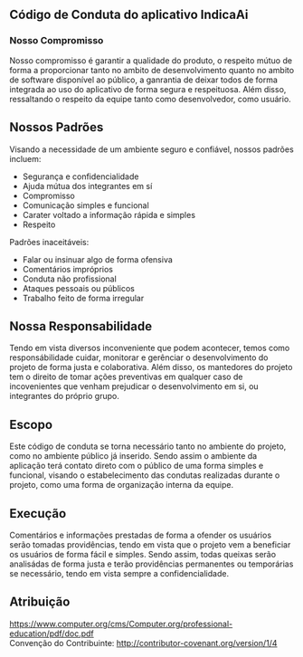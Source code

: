 
## Código de Conduta do aplicativo IndicaAi

### Nosso Compromisso
Nosso compromisso é garantir a qualidade do produto, o respeito mútuo de forma a proporcionar 
tanto no ambito de desenvolvimento quanto no ambito de software disponível ao público, a ganrantia
de deixar todos de forma integrada ao uso do aplicativo de forma segura e respeituosa. Além disso,
ressaltando o respeito da equipe tanto como desenvolvedor, como usuário.

## Nossos Padrões
Visando a necessidade de um ambiente seguro e confiável, nossos padrões incluem:
* Segurança e confidencialidade 
* Ajuda mútua dos integrantes em sí
* Compromisso
* Comunicação simples e funcional
* Carater voltado a informação rápida e simples
* Respeito

Padrões inaceitáveis:
* Falar ou insinuar algo de forma ofensiva 
* Comentários impróprios
* Conduta não profissional
* Ataques pessoais ou públicos
* Trabalho feito de forma irregular


## Nossa Responsabilidade
Tendo em vista diversos inconveniente que podem acontecer, temos como responsábilidade cuidar, monitorar e gerênciar 
o desenvolvimento do projeto de forma justa e colaborativa. Além disso, os mantedores do projeto tem o direito de tomar ações preventivas 
em qualquer caso de incovenientes que venham prejudicar o desenvolvimento em si, ou integrantes do próprio grupo.

## Escopo
Este código de conduta se torna necessário tanto no ambiente do projeto, como no ambiente público já inserido. Sendo assim 
o ambiente da aplicação terá contato direto com o público de uma forma simples e funcional, visando 
o estabelecimento das condutas realizadas durante o projeto, como uma forma de organização 
interna da equipe.

## Execução
Comentários e informações prestadas de forma a ofender os usuários serão tomadas providências, tendo em vista que o projeto
vem a beneficiar os usuários de forma fácil e simples. Sendo assim, todas queixas serão analisádas de forma justa e terão 
providências permanentes ou temporárias se necessário, tendo em vista sempre a confidencialidade.

## Atribuição
https://www.computer.org/cms/Computer.org/professional-education/pdf/doc.pdf</br>
Convenção do Contribuinte: http://contributor-covenant.org/version/1/4
